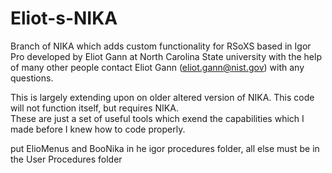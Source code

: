 # Eliot-s-NIKA
Branch of NIKA which adds custom functionality for RSoXS based in Igor Pro
developed by Eliot Gann at North Carolina State university with the help of many other people
contact Eliot Gann (eliot.gann@nist.gov) with any questions.

This is largely extending upon on older altered version of NIKA.  This code will not function itself, but requires NIKA.  
These are just a set of useful tools which exend the capabilities which I made before I knew how to code properly.

put ElioMenus and BooNika in he igor procedures folder, all else must be in the User Procedures folder
